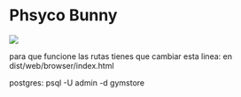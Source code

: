 # Phsyco Bunny

![](https://media1.tenor.com/m/dglU4dQtm-QAAAAC/anime-guitar.gif)

para que funcione las rutas tienes que cambiar esta linea: en dist/web/browser/index.html
  <base href="/browser">


postgres:
psql -U admin -d gymstore
